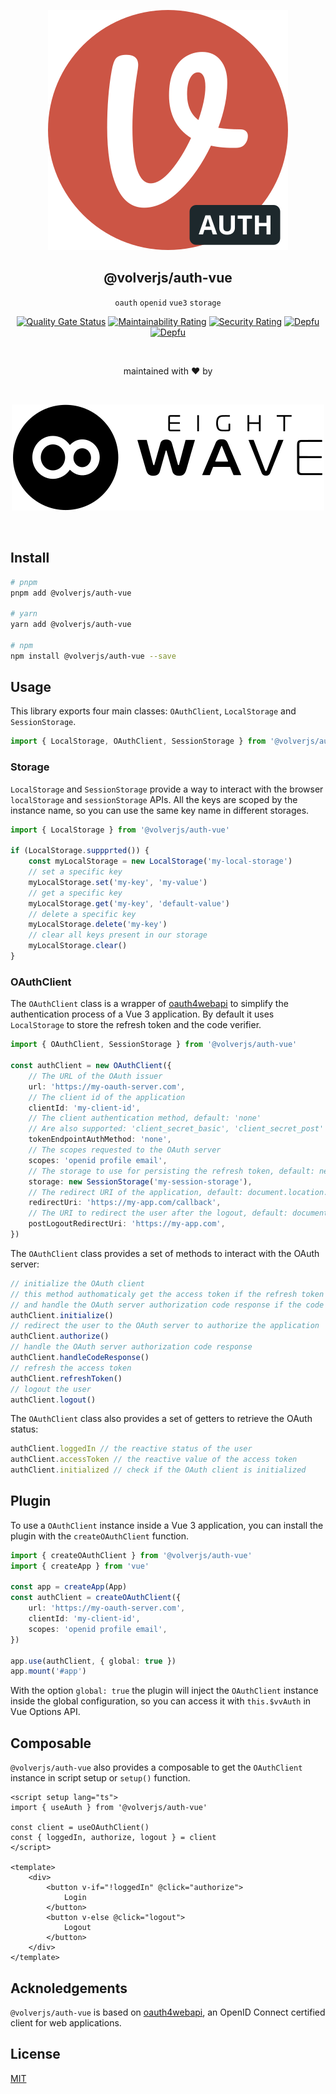 <div align="center">

[![volverjs](docs/static/volverjs-auth.svg)](https://volverjs.github.io/auth-vue)

## @volverjs/auth-vue

`oauth` `openid` `vue3` `storage`

[![Quality Gate Status](https://sonarcloud.io/api/project_badges/measure?project=volverjs_auth-vue&metric=alert_status)](https://sonarcloud.io/summary/new_code?id=volverjs_auth-vue) [![Maintainability Rating](https://sonarcloud.io/api/project_badges/measure?project=volverjs_auth-vue&metric=sqale_rating)](https://sonarcloud.io/summary/new_code?id=volverjs_auth-vue) [![Security Rating](https://sonarcloud.io/api/project_badges/measure?project=volverjs_auth-vue&metric=security_rating)](https://sonarcloud.io/summary/new_code?id=volverjs_auth-vue) [![Depfu](https://badges.depfu.com/badges/0d2dd36acf771e7b66ddbb861ec96160/status.svg)](https://depfu.com) [![Depfu](https://badges.depfu.com/badges/0d2dd36acf771e7b66ddbb861ec96160/overview.svg)](https://depfu.com/github/volverjs/auth-vue?project_id=38568)

<br>

maintained with ❤️ by

<br>

[![8 Wave](docs/static/8wave.svg)](https://8wave.it)

<br>

</div>

## Install

```bash
# pnpm
pnpm add @volverjs/auth-vue

# yarn
yarn add @volverjs/auth-vue

# npm
npm install @volverjs/auth-vue --save
```

## Usage

This library exports four main classes: `OAuthClient`, `LocalStorage` and `SessionStorage`.

```typescript
import { LocalStorage, OAuthClient, SessionStorage } from '@volverjs/auth-vue'
```

### Storage

`LocalStorage` and `SessionStorage` provide a way to interact with the browser `localStorage` and `sessionStorage` APIs.
All the keys are scoped by the instance name, so you can use the same key name in different storages.

```typescript
import { LocalStorage } from '@volverjs/auth-vue'

if (LocalStorage.suppprted()) {
    const myLocalStorage = new LocalStorage('my-local-storage')
    // set a specific key
    myLocalStorage.set('my-key', 'my-value')
    // get a specific key
    myLocalStorage.get('my-key', 'default-value')
    // delete a specific key
    myLocalStorage.delete('my-key')
    // clear all keys present in our storage
    myLocalStorage.clear()
}
```

### OAuthClient

The `OAuthClient` class is a wrapper of [oauth4webapi](https://github.com/panva/oauth4webapi) to simplify the authentication process of a Vue 3 application.
By default it uses `LocalStorage` to store the refresh token and the code verifier.

```typescript
import { OAuthClient, SessionStorage } from '@volverjs/auth-vue'

const authClient = new OAuthClient({
    // The URL of the OAuth issuer
    url: 'https://my-oauth-server.com',
    // The client id of the application
    clientId: 'my-client-id',
    // The client authentication method, default: 'none'
    // Are also supported: 'client_secret_basic', 'client_secret_post' and 'private_key_jwt'
    tokenEndpointAuthMethod: 'none',
    // The scopes requested to the OAuth server
    scopes: 'openid profile email',
    // The storage to use for persisting the refresh token, default: new LocalStorage('oauth')
    storage: new SessionStorage('my-session-storage'),
    // The redirect URI of the application, default: document.location.origin
    redirectUri: 'https://my-app.com/callback',
    // The URI to redirect the user after the logout, default: document.location.origin
    postLogoutRedirectUri: 'https://my-app.com',
})
```

The `OAuthClient` class provides a set of methods to interact with the OAuth server:

```typescript
// initialize the OAuth client
// this method authomaticaly get the access token if the refresh token is present
// and handle the OAuth server authorization code response if the code is present
authClient.initialize()
// redirect the user to the OAuth server to authorize the application
authClient.authorize()
// handle the OAuth server authorization code response
authClient.handleCodeResponse()
// refresh the access token
authClient.refreshToken()
// logout the user
authClient.logout()
```

The `OAuthClient` class also provides a set of getters to retrieve the OAuth status:

```typescript
authClient.loggedIn // the reactive status of the user
authClient.accessToken // the reactive value of the access token
authClient.initialized // check if the OAuth client is initialized
```

## Plugin

To use a `OAuthClient` instance inside a Vue 3 application, you can install the plugin with the `createOAuthClient` function.

```typescript
import { createOAuthClient } from '@volverjs/auth-vue'
import { createApp } from 'vue'

const app = createApp(App)
const authClient = createOAuthClient({
    url: 'https://my-oauth-server.com',
    clientId: 'my-client-id',
    scopes: 'openid profile email',
})

app.use(authClient, { global: true })
app.mount('#app')
```

With the option `global: true` the plugin will inject the `OAuthClient` instance inside the global configuration, so you can access it with `this.$vvAuth` in Vue Options API.

## Composable

`@volverjs/auth-vue` also provides a composable to get the `OAuthClient` instance in script setup or `setup()` function.

```vue
<script setup lang="ts">
import { useAuth } from '@volverjs/auth-vue'

const client = useOAuthClient()
const { loggedIn, authorize, logout } = client
</script>

<template>
    <div>
        <button v-if="!loggedIn" @click="authorize">
            Login
        </button>
        <button v-else @click="logout">
            Logout
        </button>
    </div>
</template>
```

## Acknoledgements

`@volverjs/auth-vue` is based on [oauth4webapi](https://github.com/panva/oauth4webapi), an OpenID Connect certified client for web applications.

## License

[MIT](http://opensource.org/licenses/MIT)
